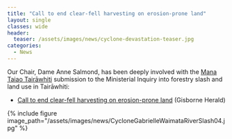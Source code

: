 ```yaml
---
title: "Call to end clear-fell harvesting on erosion-prone land"
layout: single
classes: wide
header:
  teaser: /assets/images/news/cyclone-devastation-teaser.jpg
categories:
  - News
---
```


 Our Chair, Dame Anne Salmond, has been deeply involved with the [Mana Taiao Tairāwhiti](www.manataiao.org) submission to the Ministerial Inquiry into forestry slash and land use in Tairāwhiti:

- [Call to end clear-fell harvesting on erosion-prone land](https://www.gisborneherald.co.nz/news/call-to-end-clear-fell-harvesting-on-erosion-prone-land) (Gisborne Herald)

{% include figure image_path="/assets/images/news/CycloneGabrielleWaimataRiverSlash04.jpg" %}
